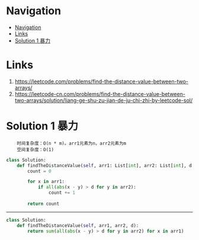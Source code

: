 # Navigation
- [Navigation](#navigation)
- [Links](#links)
- [Solution 1 暴力](#solution-1-%e6%9a%b4%e5%8a%9b)

# Links
1. https://leetcode.com/problems/find-the-distance-value-between-two-arrays/
2. https://leetcode-cn.com/problems/find-the-distance-value-between-two-arrays/solution/liang-ge-shu-zu-jian-de-ju-chi-zhi-by-leetcode-sol/


# Solution 1 暴力
```
    时间复杂度：O(n * m)。arr1元素为n，arr2元素为m
    空间复杂度：O(1)
```
```python
class Solution:
    def findTheDistanceValue(self, arr1: List[int], arr2: List[int], d: int) -> int:
        count = 0

        for x in arr1:
            if all(abs(x - y) > d for y in arr2):
                count += 1
        
        return count
```
---
```python
class Solution:
    def findTheDistanceValue(self, arr1, arr2, d):
        return sum(all(abs(x - y) > d for y in arr2) for x in arr1)
```